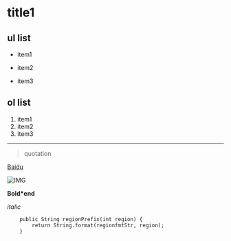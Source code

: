 # title1

## ul list
* item1
- item2
+ item3

## ol list
1. item1
2. item2
1. item3
***
> quotation

[Baidu](http://baidu.com)

![IMG](http://ww2.sinaimg.cn/large/6aee7dbbgw1efffa67voyj20ix0ctq3n.jpg)

**Bold\*end**

*italic*

```
	public String regionPrefix(int region) {
		return String.format(regionfmtStr, region);
	}
```
